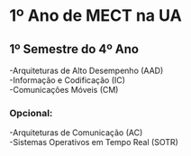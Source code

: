 # 1º Ano de MECT na UA
## 1º Semestre do 4º Ano
-Arquiteturas de Alto Desempenho (AAD) <br>
-Informação e Codificação (IC) <br>
-Comunicações Móveis (CM) <br>
### Opcional:
-Arquiteturas de Comunicação (AC) <br>
-Sistemas Operativos em Tempo Real (SOTR) <br>
